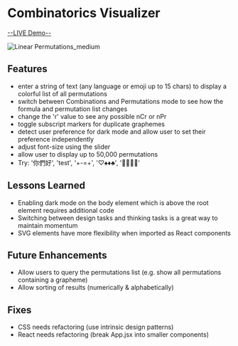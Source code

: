 # Combinatorics Visualizer

[--LIVE Demo--](https://rennacarver.github.io/Combinatorics-Visualizer/)

![Linear Permutations_medium](https://github.com/user-attachments/assets/eee1e92c-8824-4836-8ad0-2653aee079cd)

## Features

- enter a string of text (any language or emoji up to 15 chars) to display a colorful list of all permutations
- switch between Combinations and Permutations mode to see how the formula and permutation list changes
- change the 'r' value to see any possible nCr or nPr
- toggle subscript markers for duplicate graphemes
- detect user preference for dark mode and allow user to set their preference independently
- adjust font-size using the slider
- allow user to display up to 50,000 permutations
- Try: '你們好', 'test', '+-=+', '♡♠♦♣', '🪻🌾🌷🌻'

## Lessons Learned

- Enabling dark mode on the body element which is above the root element requires additional code
- Switching between design tasks and thinking tasks is a great way to maintain momentum
- SVG elements have more flexibility when imported as React components

## Future Enhancements

- Allow users to query the permutations list (e.g. show all permutations containing a grapheme)
- Allow sorting of results (numerically & alphabetically)

## Fixes

- CSS needs refactoring (use intrinsic design patterns)
- React needs refactoring (break App.jsx into smaller components)
